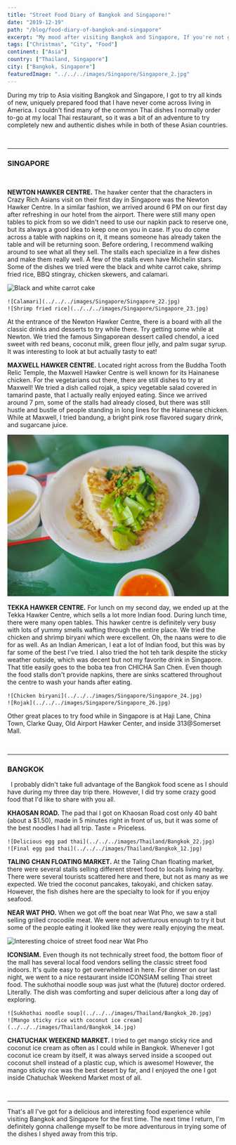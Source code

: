 ```yaml
---
title: "Street Food Diary of Bangkok and Singapore!"
date: "2019-12-19"
path: "/blog/food-diary-of-bangkok-and-singapore"
excerpt: "My mood after visiting Bangkok and Singapore, If you're not going to try all sorts of food, then why are you even here?"
tags: ["Christmas", "City", "Food"]
continent: ["Asia"]
country: ["Thailand, Singapore"]
city: ["Bangkok, Singapore"]
featuredImage: "../../../images/Singapore/Singapore_2.jpg"
---
```


During my trip to Asia visiting Bangkok and Singapore, I got to try all kinds of new, uniquely prepared food that I have never come across living in America. I couldn't find many of the common Thai dishes I normally order to-go at my local Thai restaurant, so it was a bit of an adventure to try completely new and authentic dishes while in both of these Asian countries. 

&nbsp;

**********************

### **SINGAPORE**

&nbsp;

**NEWTON HAWKER CENTRE.** The hawker center that the characters in Crazy Rich Asians visit on their first day in Singapore was the Newton Hawker Centre. In a similar fashion, we arrived around 6 PM on our first day after refreshing in our hotel from the airport. There were still many open tables to pick from so we didn't need to use our napkin pack to reserve one, but its always a good idea to keep one on you in case. If you do come across a table with napkins on it, it means someone has already taken the table and will be returning soon. Before ordering, I recommend walking around to see what all they sell. The stalls each specialize in a few dishes and make them really well. A few of the stalls even have Michelin stars. Some of the dishes we tried were the black and white carrot cake, shrimp fried rice, BBQ stingray, chicken skewers, and calamari. 

![Black and white carrot cake](../../../images/Singapore/Singapore_21.jpg)

```grid|2|
![Calamari](../../../images/Singapore/Singapore_22.jpg) 
![Shrimp fried rice](../../../images/Singapore/Singapore_23.jpg) 
```

At the entrance of the Newton Hawker Centre, there is a board with all the classic drinks and desserts to try while there. Try getting some while at Newton. We tried the famous Singaporean dessert called chendol, a iced sweet with red beans, coconut milk, green flour jelly, and palm sugar syrup. It was interesting to look at but actually tasty to eat! 

**MAXWELL HAWKER CENTRE.** Located right across from the Buddha Tooth Relic Temple, the Maxwell Hawker Centre is well known for its Hainanese chicken. For the vegetarians out there, there are still dishes to try at Maxwell! We tried a dish called rojak, a spicy vegetable salad covered in tamarind paste, that I actually really enjoyed eating. Since we arrived around 7 pm, some of the stalls had already closed, but there was still hustle and bustle of people standing in long lines for the Hainanese chicken. While at Maxwell, I tried bandung, a bright pink rose flavored sugary drink, and sugarcane juice. 

![Hainanese chicken](../../../images/Singapore/Singapore_25.jpg)

**TEKKA HAWKER CENTRE.** For lunch on my second day, we ended up at the Tekka Hawker Centre, which sells a lot more Indian food. During lunch time, there were many open tables. This hawker centre is definitely very busy with lots of yummy smells wafting through the entire place. We tried the chicken and shrimp biryani which were excellent. Oh, the naans were to die for as well. As an Indian American, I eat a lot of Indian food, but this was by far some of the best I've tried. I also tried the hot teh tarik despite the sticky weather outside, which was decent but not my favorite drink in Singapore. That title easily goes to the boba tea fron CHICHA San Chen. Even though the food stalls don't provide napkins, there are sinks scattered throughout the centre to wash your hands after eating. 

```grid|2|
![Chicken biryani](../../../images/Singapore/Singapore_24.jpg) 
![Rojak](../../../images/Singapore/Singapore_26.jpg) 
```

Other great places to try food while in Singapore is at Haji Lane, China Town, Clarke Quay, Old Airport Hawker Center, and inside 313@Somerset Mall.

&nbsp;
&nbsp;

*************************

### **BANGKOK**

&nbsp;
I probably didn't take full advantage of the Bangkok food scene as I should have during my three day trip there. However, I did try some crazy good food that I'd like to share with you all. 

**KHAOSAN ROAD.** The pad thai I got on Khaosan Road cost only 40 baht (about a $1.50), made in 5 minutes right in front of us, but it was some of the best noodles I had all trip. Taste = Priceless.

```grid|2|
![Delicious egg pad thai](../../../images/Thailand/Bangkok_22.jpg) 
![Final egg pad thai](../../../images/Thailand/Bangkok_12.jpg) 
```

**TALING CHAN FLOATING MARKET.** At the Taling Chan floating market, there were several stalls selling different street food to locals living nearby. There were several tourists scattered here and there, but not as many as we expected. We tried the coconut pancakes, takoyaki, and chicken satay. However, the fish dishes here are the specialty to look for if you enjoy seafood.

**NEAR WAT PHO.** When we got off the boat near Wat Pho, we saw a stall selling grilled crocodile meat. We were not adventurous enough to try it but some of the people eating it looked like they were really enjoying the meat.

![Interesting choice of street food near Wat Pho](../../../images/Thailand/Bangkok_21.jpg) 

**ICONSIAM.** Even though its not technically street food, the bottom floor of the mall has several local food vendors selling the classic street food indoors. It's quite easy to get overwhelmed in here. For dinner on our last night, we went to a nice restaurant inside ICONSIAM selling Thai street food. The sukhothai noodle soup was just what the (future) doctor ordered. Literally. The dish was comforting and super delicious after a long day of exploring. 

```grid|2|
![Sukhothai noodle soup](../../../images/Thailand/Bangkok_20.jpg) 
![Mango sticky rice with coconut ice cream](../../../images/Thailand/Bangkok_14.jpg) 
```
**CHATUCHAK WEEKEND MARKET.** I tried to get mango sticky rice and coconut ice cream as often as I could while in Bangkok. Whenever I got coconut ice cream by itself, it was always served inside a scooped out coconut shell instead of a plastic cup, which is awesome! However, the mango sticky rice was the best desert by far, and I enjoyed the one I got inside Chatuchak Weekend Market most of all.

&nbsp;

********
That's all I've got for a delicious and interesting food experience while visiting Bangkok and Singapore for the first time. The next time I return, I'm definitely gonna challenge myself to be more adventurous in trying some of the dishes I shyed away from this trip.